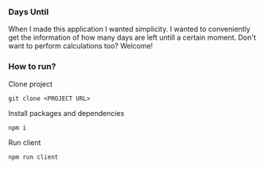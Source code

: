 ### Days Until

When I made this application I wanted simplicity. I wanted to conveniently get the information of how many days are left untill a certain moment. Don't want to perform calculations too? Welcome!

### How to run?

Clone project

```
git clone <PROJECT URL>
```

Install packages and dependencies

```
npm i
```

Run client

```
npm run client
```

